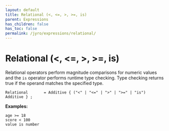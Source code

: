 ```yaml
---
layout: default
title: Relational (<, <=, >, >=, is)
parent: Expressions
has_children: false
has_toc: false
permalink: /jyro/expressions/relational/
---
```


# Relational (<, <=, >, >=, is)

Relational operators perform magnitude comparisons for numeric values and the `is` operator performs runtime type checking. Type checking returns true if the operand matches the specified type.

```
Relational       = Additive { ("<" | "<=" | ">" | ">=" | "is") Additive } ;
```

**Examples:**
```jyro
age >= 18
score < 100
value is number
```

<a name="additive-operators"></a>